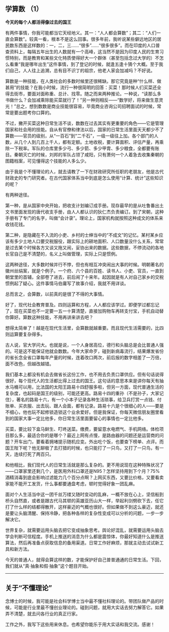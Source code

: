 ## 学算数 （1）

**今天的每个人都活得像过去的国王**

有两件事情，你我可能都当它天经地义。其一：“人人都会算数”；其二：“人们一直会算数”。较真一看，根本不是这么回事。很多年前，我听说某些僻远地区的居民数东西是这样数的：一，二，三……“很多”……“很多很多”。而在印度的人口普查资料上，每隔五年出生的人数就有一个高峰，这当然不是因为印度人民的生育习惯特别，而是教育和某些文化特质使得好大一个群体（甚至包括念过大学的）不怎么看重“我是哪年出生”这件事情，到了登记的时候，就逢五逢十猜个大概。至于我们自己，人人往上追溯，总有目不识丁的祖宗，他老人家会加减吗？不好说。

算数是一种技能，在人类社会的多数时候里还很稀缺。那它究竟是种“什么样、做甚用”的技能？在我小时候，流行一种很简明的回答：买菜！那时候人们买菜还全得去街市，要面对面称重、总计、找零。随之而来两种推论。一种说，“读那么多书做什么？会加减乘除能买菜就行了！”另一种则相反——“数学好，将来做生意灵光！”总之，想到数数是商业技能很容易，毕竟商业咨询公司招聘面试的时候，常常是要出题考你口算的。

不过，撇开买菜这种日常生活不谈，数数在过去其实有更重要的角色——它是管理国家和社会用的技能。自从有官僚和律法以后，国家的日常生活里面天天都少不了算数——官员的级别，从“一百石”到“二千石”，一级一级往上加。各个部门的人数，从几个人到几百上千人，都有定额。土地收税，要计算面积、评估产量，再乘除一下税率。军队的仓库里多少弓、多少箭、多少甲胄、多少粮食，全都要有账目。秦朝灭亡的时候，刘邦的军队占领了咸阳，只有萧何一个人着急去收集秦朝的图籍档案，可见懂得这个技能的人多么少。

由于我是个不懂理论的人，就去请教了一下在财政研究所任职的老朋友，他是古代财政史的专门研究者。在古代国家体系当中到底是怎么使用“计算、统计”这些知识的呢？

有两种途径。

第一种，是从国家中央开始，把收支计划编订成手册。现存最早的是从吐鲁番出土文书里面发现的唐代收支手册，由人人都认识的狄仁杰负责编订。到了宋朝，这种手册有了专门的名字，叫做“会计录”。理论上，国家机构就按照这种成文的体系来收钱花钱。

第二种，是隐藏在不入流的小吏、乡村的士绅当中的“不成文”的记忆。某村某乡应该有多少土地人口要交税服役，跟实际上的耕地面积、人口数量没什么关系，常常是过去某个时候各方又谈又拖又闹，妥协出来的数据。这些数据，不停流动的各地长官自己是不清楚的，名义上叫做管理，实际上只是惯例。

这两种途径，大多数时候并行不悖，但也有相互冲突闹出大事的时候。明朝著名的徽州丝绢案，就是个例子。一个府、六个县的百姓、读书人、小吏、官员，一直到朝堂里的首辅，全部卷了进去，前后闹了十来年。起因就是有人对自己家乡的交税惯例起了疑心。这件事情马伯庸写了故事介绍，我就不用详谈。

总而言之，会算数，以前真的是很了不得的大事情。

好了，现代社会教育普及。四则运算和方程，人人都应该学过。即便学过都忘记了，现在买菜也不一定要一五一十算清楚，直接加购物车再转支付宝，手机自动替你算好。算数这种技能，不用再讲来讲去吧？

想得太简单了！越是在现代生活里，会算数就越重要。而且现代生活需要的，比四则运算要复杂得多。

古人说，官大学问大。也就是说，一个人身居高位，德行和头脑总是会比普通人强的。可是这不能保证他就会数数。今年大家命歹，碰到新病毒流行，结果爆发省份的省长念全省口罩每年产量的时候，连着改口两次，前后报的数字相差了一万倍，面不改色，但越改越错。

我们基本上都没有机会去做省长这份工作，也不用去负责口罩供应。但有句话说得很好，每个现代人的生活都比得上过去的国王。这句话的意思本来是讲你每天有抽水马桶可以用，比法国的太阳王路易十四舒服多啦，但另一方面，现代普通生活的复杂度，也起码是国王的级别，可能还更高。路易十四的重孙（不是孙子，大家记住），著名的路易十六，有一个小本子记录各种生活琐事，给卫兵打赏一点钱、付账单、买衣服、出去玩、跟人会面，都有记录。路易十六是个很细心的人——要是不细心，他也玩不起修锁造锁这个业余爱好。但是我保证，你每天微信朋友圈里看到的国家大事一定比他多，你日常生活里面要留心的事情也一定比他多。

买菜，要比较下盒马鲜生、叮咚送菜。缴费，要留意水电燃气、手机网络。体检项目那么多，最适合你的是哪个？最近上网有点慢，是路由器的问题还是运营商的问题？开车出门，要看着拥堵提示随机应变。外出吃个饭，也要查下榜单、点评。而国王陛下呢？他无聊极了去打猎的时候，也只能打了一只鸟，又打了一只鸟，有一天，连续打死了两百只。

和他相比，我们现代人的日常生活就是那么复杂的。更不用说现在这种特殊状况了——口罩家里还剩几个，是医用外科口罩还是N95？怎样坚持用到下个月？75%酒精消毒到底会影响过滤能力几个百分点啊？上网买东西，又要比价格，又要看卖家能不能开工发货，什么事都要通盘考虑，顿时觉得好象一团乱麻。

面对个人生活当中这一团千丝万缕又随时变动的乱麻，一概不放在心上，坚信船到桥头自然直，或者是跟古代马其顿的英雄亚历山大一样，举起利剑劈砍下去，任它打了什么样的结都得散开，这样豪迈的气概也很好。但如果做不到这么豪迈，就还是要让头脑清醒、保持冷静，把各种各样的复杂性变成可以分析的问题，一步一步解决它。

世界复杂，就需要运用头脑去把它变成抽象思考。舆论好混乱，就需要运用头脑去学会判断可信程度。手机上推送的消息为什么都是震惊体，你最好知道什么是推送算法，然后再准备点获取信息的备用渠道。日常工作好麻烦，那就主动去试试新工具和新方法。

今天的普通人，就得会算这样的数，才能保护好自己普普通通的日常生活。下回，我们就从“真·抽象和假·抽象”这个题目开始。

---

## 关于“不懂理论”

念博士的时候，我可能是社会科学博士当中最不懂社科理论的。带团队做产品的时候，可能是行业里最不懂创业理论的。碰到问题，就用大实话去努力解答它。如果弄不清楚，就去问各行业的真正行家。

工作之外，我写下这些用来休息。也希望你能乐于用大实话和我交流。感谢！
